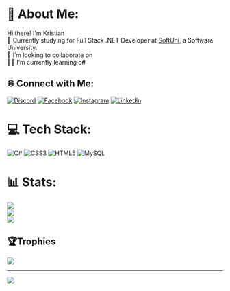 # 💫 About Me:
 Hi there! I'm Kristian<br>🔭 Currently studying for Full Stack .NET Developer at <a href = "https://softuni.bg/">SoftUni<a>, a Software University.<br>👯 I’m looking to collaborate on<br>🤝🌱 I’m currently learning c#<br>


## 🌐 Connect with Me:
[![Discord](https://img.shields.io/badge/Discord-%237289DA.svg?logo=discord&logoColor=white)](htttps://discord.gg/PhoenixMaster#2707) [![Facebook](https://img.shields.io/badge/Facebook-%231877F2.svg?logo=Facebook&logoColor=white)](https://facebook.com/https://www.facebook.com/profile.php?id=100010223133661) [![Instagram](https://img.shields.io/badge/Instagram-%23E4405F.svg?logo=Instagram&logoColor=white)](https://instagram.com/_.kristian.32) [![LinkedIn](https://img.shields.io/badge/LinkedIn-%230077B5.svg?logo=linkedin&logoColor=white)](https://linkedin.com/in/https://www.linkedin.com/in/kristian-popov-3999a121b/) 

# 💻 Tech Stack:
![C#](https://img.shields.io/badge/c%23-%23239120.svg?style=for-the-badge&logo=c-sharp&logoColor=white) ![CSS3](https://img.shields.io/badge/css3-%231572B6.svg?style=for-the-badge&logo=css3&logoColor=white) ![HTML5](https://img.shields.io/badge/html5-%23E34F26.svg?style=for-the-badge&logo=html5&logoColor=white) ![MySQL](https://img.shields.io/badge/mysql-%2300f.svg?style=for-the-badge&logo=mysql&logoColor=white)
# 📊 Stats:
![](https://github-readme-stats.vercel.app/api?username=PhoenixMaster123&theme=tokyonight&hide_border=false&include_all_commits=false&count_private=false)<br/>
![](https://github-readme-streak-stats.herokuapp.com/?user=PhoenixMaster123&theme=tokyonight&hide_border=false)<br/>
![](https://github-readme-stats.vercel.app/api/top-langs/?username=PhoenixMaster123&theme=tokyonight&hide_border=false&include_all_commits=false&count_private=false&layout=compact)

## 🏆Trophies
![](https://github-profile-trophy.vercel.app/?username=PhoenixMaster123&theme=radical&no-frame=false&no-bg=true&margin-w=4)

---
[![](https://visitcount.itsvg.in/api?id=PhoenixMaster123&icon=0&color=0)](https://visitcount.itsvg.in)
